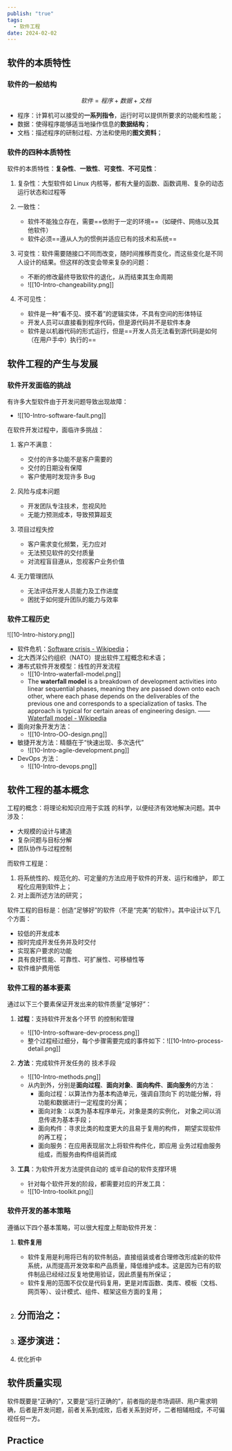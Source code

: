 ```yaml
---
publish: "true"
tags:
  - 软件工程
date: 2024-02-02
---
```

## 软件的本质特性

### 软件的一般结构
$$
软件=程序+数据+文档
$$
- 程序：计算机可以接受的**一系列指令**，运行时可以提供所要求的功能和性能；
- 数据：使得程序能够适当地操作信息的**数据结构**；
- 文档：描述程序的研制过程、方法和使用的**图文资料**；

### 软件的四种本质特性

软件的本质特性：**复杂性**、**一致性**、**可变性**、**不可见性**：
1. 复杂性：大型软件如 Linux 内核等，都有大量的函数、函数调用、复杂的动态运行状态和过程等

2. 一致性：
	- 软件不能独立存在，需要==依附于一定的环境==（如硬件、网络以及其他软件）
	- 软件必须==遵从人为的惯例并适应已有的技术和系统== 

3. 可变性：软件需要随接口不同而改变，随时间推移而变化，而这些变化是不同人设计的结果。但这样的改变会带来复杂的问题：
	- 不断的修改最终导致软件的退化，从而结束其生命周期
	- ![[10-Intro-changeability.png]]

4. 不可见性：
	- 软件是一种“看不见、摸不着”的逻辑实体，不具有空间的形体特征
	- 开发人员可以直接看到程序代码，但是源代码并不是软件本身
	- 软件是以机器代码的形式运行，但是==开发人员无法看到源代码是如何（在用户手中）执行的==

## 软件工程的产生与发展

### 软件开发面临的挑战

有许多大型软件由于开发问题导致出现故障：
- ![[10-Intro-software-fault.png]]

在软件开发过程中，面临许多挑战：
1. 客户不满意：
	- 交付的许多功能不是客户需要的
	- 交付的日期没有保障
	- 客户使用时发现许多 Bug

2. 风险与成本问题
	- 开发团队专注技术，忽视风险
	- 无能力预测成本，导致预算超支

3. 项目过程失控
	- 客户需求变化频繁，无力应对
	- 无法预见软件的交付质量
	- 对流程盲目遵从，忽视客户业务价值

4. 无力管理团队
	- 无法评估开发人员能力及工作进度
	- 困扰于如何提升团队的能力与效率

### 软件工程历史

![[10-Intro-history.png]]

- 软件危机：[Software crisis - Wikipedia](https://en.wikipedia.org/wiki/Software_crisis?useskin=vector)；
- 北大西洋公约组织（NATO）提出软件工程概念和术语；
- 瀑布式软件开发模型：线性的开发流程
	- ![[10-Intro-waterfall-model.png]]
	- The **waterfall model** is a breakdown of development activities into linear sequential phases, meaning they are passed down onto each other, where each phase depends on the deliverables of the previous one and corresponds to a specialization of tasks. The approach is typical for certain areas of engineering design. —— [Waterfall model - Wikipedia](https://en.wikipedia.org/wiki/Waterfall_model?useskin=vector)
- 面向对象开发方法：
	- ![[10-Intro-OO-design.png]]
- 敏捷开发方法：精髓在于“快速出现、多次迭代”
	- ![[10-Intro-agile-development.png]]
- DevOps 方法：
	- ![[10-Intro-devops.png]]

## 软件工程的基本概念

工程的概念：将理论和知识应用于实践 的科学，以便经济有效地解决问题。其中涉及：
- ⼤规模的设计与建造
- 复杂问题与目标分解
- 团队协作与过程控制

而软件工程是：
1. 将系统性的、规范化的、可定量的方法应用于软件的开发、运行和维护， 即工程化应用到软件上；
2. 对上面所述方法的研究；

软件工程的目标是：创造“足够好”的软件（不是“完美”的软件）。其中设计以下几个方面：
- 较低的开发成本
- 按时完成开发任务并及时交付
- 实现客户要求的功能
- 具有良好性能、可靠性、可扩展性、可移植性等
- 软件维护费用低

### 软件工程的基本要素

通过以下三个要素保证开发出来的软件质量“足够好”：

1. **过程**：支持软件开发各个环节 的控制和管理
	- ![[10-Intro-software-dev-process.png]]
	- 整个过程经过细分，每个步骤需要完成的事件如下：![[10-Intro-process-detail.png]]

2. **方法**：完成软件开发任务的 技术手段
	- ![[10-Intro-methods.png]]
	- 从内到外，分别是**面向过程**、**面向对象**、**面向构件**、**面向服务**的方法：
		- 面向过程：以算法作为基本构造单元，强调自顶向下 的功能分解，将功能和数据进行一定程度的分离；
		- 面向对象：以类为基本程序单元，对象是类的实例化， 对象之间以消息传递为基本手段；
		- 面向构件：寻求比类的粒度更大的且易于复用的构件， 期望实现软件的再工程；
		- 面向服务：在应用表现层次上将软件构件化，即应用 业务过程由服务组成，而服务由构件组装而成

3. **工具**：为软件开发方法提供自动的 或半自动的软件支撑环境
	- 针对每个软件开发的阶段，都需要对应的开发工具：
	- ![[10-Intro-toolkit.png]]

### 软件开发的基本策略

遵循以下四个基本策略，可以很大程度上帮助软件开发：

1. **软件复用**
	- 软件复用是利用将已有的软件制品，直接组装或者合理修改形成新的软件系统，从而提高开发效率和产品质量，降低维护成本。这是因为已有的软件制品已经经过反复地使用验证，因此质量有所保证；
	- 软件复用的范围不仅仅是代码复用，更是对库函数、类库、模板（文档、网页等）、设计模式、组件、框架这些方面的复用；

2. 分而治之：
	- 

3. 逐步演进：
	- 

4. 优化折中
## 软件质量实现

软件既要是“正确的”，又要是“运行正确的”，前者指的是市场调研、用户需求明确，后者是开发问题，前者关系到成败，后者关系到好坏，二者相辅相成，不可偏视任何一方。

## Practice

